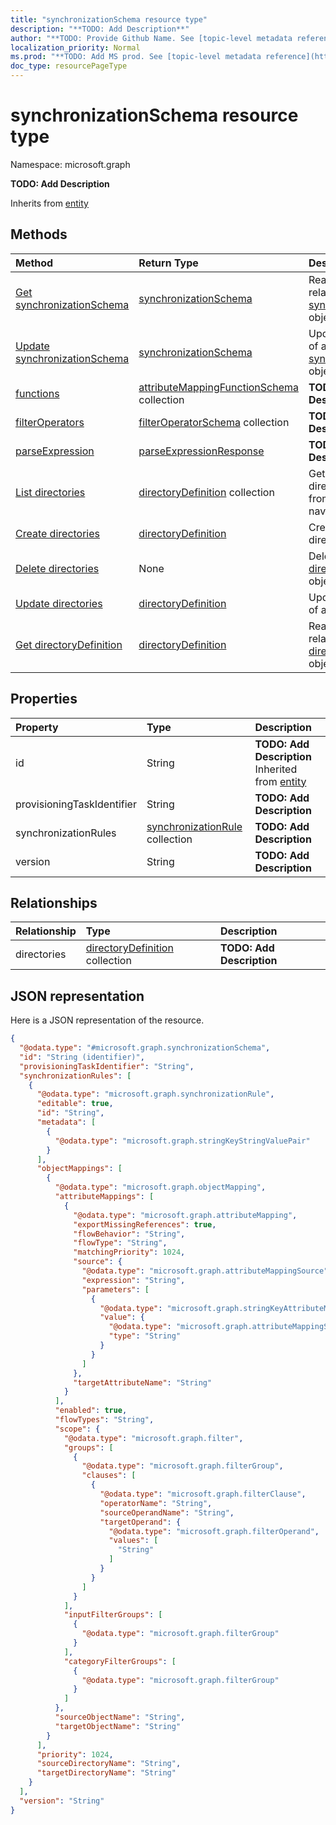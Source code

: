 ```yaml
---
title: "synchronizationSchema resource type"
description: "**TODO: Add Description**"
author: "**TODO: Provide Github Name. See [topic-level metadata reference](https://msgo.azurewebsites.net/add/document/guidelines/metadata.html#topic-level-metadata)**"
localization_priority: Normal
ms.prod: "**TODO: Add MS prod. See [topic-level metadata reference](https://msgo.azurewebsites.net/add/document/guidelines/metadata.html#topic-level-metadata)**"
doc_type: resourcePageType
---
```


# synchronizationSchema resource type


Namespace: microsoft.graph

**TODO: Add Description**


Inherits from [entity](../resources/entity.md)

## Methods
|Method|Return Type|Description|
|:---|:---|:---|
|[Get synchronizationSchema](../api/synchronizationschema-get.md)|[synchronizationSchema](../resources/synchronizationschema.md)|Read the properties and relationships of a [synchronizationSchema](../resources/synchronizationschema.md) object.|
|[Update synchronizationSchema](../api/synchronizationschema-update.md)|[synchronizationSchema](../resources/synchronizationschema.md)|Update the properties of a [synchronizationSchema](../resources/synchronizationschema.md) object.|
|[functions](../api/synchronizationschema-functions.md)|[attributeMappingFunctionSchema](../resources/attributemappingfunctionschema.md) collection|**TODO: Add Description**|
|[filterOperators](../api/synchronizationschema-filteroperators.md)|[filterOperatorSchema](../resources/filteroperatorschema.md) collection|**TODO: Add Description**|
|[parseExpression](../api/synchronizationschema-parseexpression.md)|[parseExpressionResponse](../resources/parseexpressionresponse.md)|**TODO: Add Description**|
|[List directories](../api/synchronizationschema-list-directories.md)|[directoryDefinition](../resources/directorydefinition.md) collection|Get the directoryDefinitions from the directories navigation property.|
|[Create directories](../api/synchronizationschema-post-directories.md)|[directoryDefinition](../resources/directorydefinition.md)|Create a new directories object.|
|[Delete directories](../api/synchronizationschema-delete-directories.md)|None|Delete a [directoryDefinition](../resources/directorydefinition.md) object.|
|[Update directories](../api/synchronizationschema-update-directories.md)|[directoryDefinition](../resources/directorydefinition.md)|Update the properties of a directories object.|
|[Get directoryDefinition](../api/directorydefinition-get.md)|[directoryDefinition](../resources/directorydefinition.md)|Read the properties and relationships of a [directoryDefinition](../resources/directorydefinition.md) object.|

## Properties
|Property|Type|Description|
|:---|:---|:---|
|id|String|**TODO: Add Description** Inherited from [entity](../resources/entity.md)|
|provisioningTaskIdentifier|String|**TODO: Add Description**|
|synchronizationRules|[synchronizationRule](../resources/synchronizationrule.md) collection|**TODO: Add Description**|
|version|String|**TODO: Add Description**|

## Relationships
|Relationship|Type|Description|
|:---|:---|:---|
|directories|[directoryDefinition](../resources/directorydefinition.md) collection|**TODO: Add Description**|

## JSON representation
Here is a JSON representation of the resource.
<!-- {
  "blockType": "resource",
  "keyProperty": "id",
  "@odata.type": "microsoft.graph.synchronizationSchema",
  "baseType": "microsoft.graph.entity",
  "openType": false
}
-->
``` json
{
  "@odata.type": "#microsoft.graph.synchronizationSchema",
  "id": "String (identifier)",
  "provisioningTaskIdentifier": "String",
  "synchronizationRules": [
    {
      "@odata.type": "microsoft.graph.synchronizationRule",
      "editable": true,
      "id": "String",
      "metadata": [
        {
          "@odata.type": "microsoft.graph.stringKeyStringValuePair"
        }
      ],
      "objectMappings": [
        {
          "@odata.type": "microsoft.graph.objectMapping",
          "attributeMappings": [
            {
              "@odata.type": "microsoft.graph.attributeMapping",
              "exportMissingReferences": true,
              "flowBehavior": "String",
              "flowType": "String",
              "matchingPriority": 1024,
              "source": {
                "@odata.type": "microsoft.graph.attributeMappingSource",
                "expression": "String",
                "parameters": [
                  {
                    "@odata.type": "microsoft.graph.stringKeyAttributeMappingSourceValuePair",
                    "value": {
                      "@odata.type": "microsoft.graph.attributeMappingSource",
                      "type": "String"
                    }
                  }
                ]
              },
              "targetAttributeName": "String"
            }
          ],
          "enabled": true,
          "flowTypes": "String",
          "scope": {
            "@odata.type": "microsoft.graph.filter",
            "groups": [
              {
                "@odata.type": "microsoft.graph.filterGroup",
                "clauses": [
                  {
                    "@odata.type": "microsoft.graph.filterClause",
                    "operatorName": "String",
                    "sourceOperandName": "String",
                    "targetOperand": {
                      "@odata.type": "microsoft.graph.filterOperand",
                      "values": [
                        "String"
                      ]
                    }
                  }
                ]
              }
            ],
            "inputFilterGroups": [
              {
                "@odata.type": "microsoft.graph.filterGroup"
              }
            ],
            "categoryFilterGroups": [
              {
                "@odata.type": "microsoft.graph.filterGroup"
              }
            ]
          },
          "sourceObjectName": "String",
          "targetObjectName": "String"
        }
      ],
      "priority": 1024,
      "sourceDirectoryName": "String",
      "targetDirectoryName": "String"
    }
  ],
  "version": "String"
}
```

